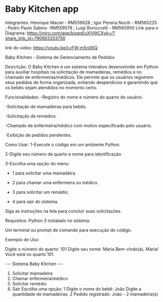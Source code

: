 # Baby Kitchen app
Integrantes: Henrique Maciel - RM559628 ; Igor Pereira Nociti - RM560225 ; Pedro Paulo Sabino -RM559578 ; Luigi Bonuccelli - RM560950
Link para o Diagrama: https://miro.com/app/board/uXjVIItCXyk=/?share_link_id=790663333756


link do video: https://youtu.be/LyFW-m5n06Q


Baby Kitchen - Sistema de Gerenciamento de Pedidos

Descrição:
O Baby Kitchen é um sistema interativo desenvolvido em Python para auxiliar hospitais na solicitação de mamadeiras, remédios e no chamado de enfermeiras/médicos. Ele permite que os usuários registrem seus pedidos de forma organizada, evitando desperdícios e garantindo que os bebês sejam atendidos no momento certo.

Funcionalidades:
-Registro do nome e número do quarto do usuário.

-Solicitação de mamadeiras para bebês.

-Solicitação de remédios.

-Chamado de enfermeira/médico com motivo especificado pelo usuário.

-Exibição de pedidos pendentes.

Como Usar:
1-Execute o código em um ambiente Python.

2-Digite seu número de quarto e nome para identificação.

3-Escolha uma opção do menu:

- 1 para solicitar uma mamadeira.

- 2 para chamar uma enfermeira ou médico.

- 3 para solicitar um remédio.

- 4 para sair do sistema.

Siga as instruções na tela para concluir suas solicitações.

Requisitos:
Python 3 instalado no sistema.

Um terminal ou prompt de comando para execução do código.

Exemplo de Uso:


Digite o número do quarto: 101
Digite seu nome: Maria
Bem-vindo(a), Maria! Você está no quarto 101.

--- Sistema Baby Kitchen ---
1. Solicitar mamadeira
2. Chamar enfermeira/médico
3. Solicitar remédio
4. Sair
Escolha uma opção: 1
Digite o nome do bebê: João
Digite a quantidade de mamadeiras: 2
Pedido registrado: João - 2 mamadeira(s)
